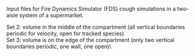 Input files for Fire Dynamics Simulator (FDS) cough simulations in a two-aisle system of a supermarket.

Set 2: volume in the middle of the compartment (all vertical boundaries periodic for velocity, open for tracked species)\
Set 3: volume is on the edge of the compartment (only two vertical boundaries periodic, one wall, one open)\

